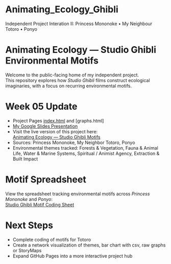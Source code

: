 # Animating_Ecology_Ghibli
Independent Project Interation II: Princess Mononoke • My Neighbour Totoro • Ponyo
# Animating Ecology — Studio Ghibli Environmental Motifs

Welcome to the public-facing home of my independent project.  
This repository explores how *Studio Ghibli* films construct ecological imaginaries, with a focus on recurring environmental motifs.

# Week 05 Update
- Project Pages [index.html](https://github.com/Tangomango16/Animating_Ecology_Ghibli/blob/main/index.html) and [graphs.html]  
- [My Google Slides Presentation](https://docs.google.com/presentation/d/1XI9mj5TQ_7FWa__S8rpM7C5VR3vcwPFz/edit?usp=sharing&ouid=106508322287824266158&rtpof=true&sd=true)
- Visit the live version of this project here:  
[Animating Ecology — Studio Ghibli Motifs](https://tangomango16.github.io/Animating_Ecology_Ghibli/)
- Sources: Princess Mononoke, My Neighbor Totoro, Ponyo
- Environmental themes tracked: Forests & Vegetation, Fauna & Animal Life, Water & Marine Systems, Spiritual / Animist Agency, Extraction & Built Impact
# Motif Spreadsheet
View the spreadsheet tracking environmental motifs across *Princess Mononoke* and *Ponyo*:  
[Studio Ghibli Motif Coding Sheet](https://docs.google.com/spreadsheets/d/1g3D_Dy7WUufjWynwGBqDUUIUH-jwE7Tj/edit?usp=sharing&ouid=106508322287824266158&rtpof=true&sd=true)



# Next Steps
- Complete coding of motifs for Totoro
- Create a network visualization of themes, bar chart with csv, raw graphs or StoryMaps 
- Expand GitHub Pages into a more interactive project hub

